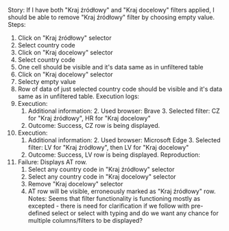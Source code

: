 Story:
If I have both "Kraj źródłowy" and "Kraj docelowy" filters applied, I should be able to remove "Kraj źródłowy" filter by choosing empty value.
Steps:
1. Click on "Kraj źródłowy" selector
2. Select country code
3. Click on "Kraj docelowy" selector
2. Select country code
4. One cell should be visible and it's data same as in unfiltered table
5. Click on "Kraj docelowy" selector
6. Selecty empty value
7. Row of data of just selected country code should be visible and it's data same as in unfiltered table.
Execution logs:
1. Execution:
	1. Additional information:
		2. Used browser: Brave
		3. Selected filter: CZ for "Kraj źródłowy", HR for "Kraj docelowy"
	2. Outcome: Success, CZ row is being displayed.
2. Execution:
	1. Additional information:
		2. Used browser: Microsoft Edge
		3. Selected filter: LV for "Kraj źródłowy", then LV for "Kraj docelowy"
	2. Outcome: Success, LV row is being displayed.
Reproduction:
1.  Failure: Displays AT row.
	1. Select any country code in "Kraj źródłowy" selector
	2. Select any country code in "Kraj docelowy" selector
	3. Remove "Kraj docelowy" selector
	4. AT row will be visible, erroneously marked as "Kraj źródłowy" row.
Notes:
Seems that filter functionality is functioning mostly as excepted - there is need for clarification if we follow with pre-defined select or select with typing and do we want any chance for multiple columns/filters to be displayed?